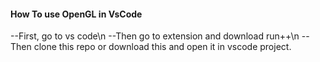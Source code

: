#### How To use OpenGL in VsCode
--First, go to vs code\n
--Then go to extension and download run++\n
--Then clone this repo or download this and open it in vscode project.
